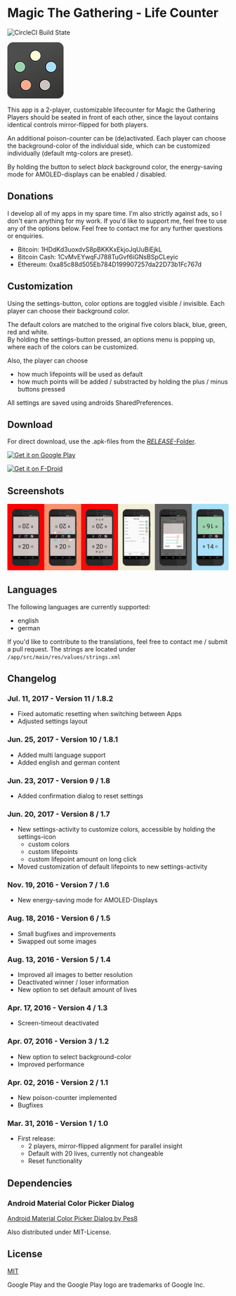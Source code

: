 # Magic The Gathering - Life Counter

![CircleCI Build State](https://circleci.com/gh/MarcelJurtz/LifeCounter.svg?style=shield&circle-token=:circle-token)

![Icon](ASSETS/icon_small.png)

This app is a 2-player, customizable lifecounter for Magic the Gathering
Players should be seated in front of each other, since the layout contains identical controls mirror-flipped for both players.

An additional poison-counter can be (de)activated.
Each player can choose the background-color of the individual side, which can be customized individually (default mtg-colors are preset).

By holding the button to select *black* background color, the energy-saving mode for AMOLED-displays can be enabled / disabled.

## Donations

I develop all of my apps in my spare time. I'm also strictly against ads, so I don't earn anything for my work.
If you'd like to support me, feel free to use any of the options below. Feel free to contact me for any further questions or enquiries.

* Bitcoin: 1HDdKd3uoxdvS8pBKKKxEkjoJqUuBiEjkL
* Bitcoin Cash: 1CvMvEYwqFJ788TuGvf6iGNsBSpCLeyic
* Ethereum: 0xa85c88d505Eb784D199907257da22D73b1Fc767d

## Customization

Using the settings-button, color options are toggled visible / invisible. Each player can choose their background color.

The default colors are matched to the original five colors black, blue, green, red and white.  
By holding the settings-button pressed, an options menu is popping up, where each of the colors can be customized.

Also, the player can choose

 * how much lifepoints will be used as default
 * how much points will be added / substracted by holding the plus / minus buttons pressed

All settings are saved using androids SharedPreferences.

## Download

For direct download, use the .apk-files from the [*RELEASE*-Folder](./RELEASE).

<a href="https://play.google.com/store/apps/details?id=com.marceljurtz.lifecounter"><img src="https://raw.githubusercontent.com/MarcelJurtz/MTG_LifeCounter/master/ASSETS/google-play-badge.png" width="200" alt="Get it on Google Play"></a>

<a href="https://f-droid.org/packages/com.marceljurtz.lifecounter/"><img src="https://raw.githubusercontent.com/MarcelJurtz/MTG_LifeCounter/master/ASSETS/fdroid-badge.png" width="200" alt="Get it on F-Droid"></a>

## Screenshots

![Screenshots](ASSETS/screenshots.png)

## Languages

The following languages are currently supported:

* english
* german

If you'd like to contribute to the translations, feel free to contact me / submit a pull request.
The strings are located under ```/app/src/main/res/values/strings.xml```

## Changelog

### Jul. 11, 2017 - Version 11 / 1.8.2

 * Fixed automatic resetting when switching between Apps
 * Adjusted settings layout

### Jun. 25, 2017 - Version 10 / 1.8.1

 * Added multi language support
 * Added english and german content

### Jun. 23, 2017 - Version 9 / 1.8

 * Added confirmation dialog to reset settings

### Jun. 20, 2017 - Version 8 / 1.7

 * New settings-activity to customize colors, accessible by holding the settings-icon
   * custom colors
   * custom lifepoints
   * custom lifepoint amount on long click
 * Moved customization of default lifepoints to new settings-activity

### Nov. 19, 2016 - Version 7 / 1.6

 * New energy-saving mode for AMOLED-Displays

### Aug. 18, 2016 - Version 6 / 1.5

 * Small bugfixes and improvements
 * Swapped out some images

### Aug. 13, 2016 - Version 5 / 1.4

 * Improved all images to better resolution
 * Deactivated winner / loser information
 * New option to set default amount of lives

### Apr. 17, 2016 - Version 4 / 1.3

 * Screen-timeout deactivated

### Apr. 07, 2016 - Version 3 / 1.2

 * New option to select background-color
 * Improved performance

### Apr. 02, 2016 - Version 2 / 1.1

 * New poison-counter implemented
 * Bugfixes

### Mar. 31, 2016 - Version 1 / 1.0

 * First release:
   * 2 players, mirror-flipped alignment for parallel insight
   * Default with 20 lives, currently not changeable
   * Reset functionality

## Dependencies

### Android Material Color Picker Dialog

[Android Material Color Picker Dialog by Pes8](https://github.com/Pes8/android-material-color-picker-dialog)

Also distributed under MIT-License.

## License

[MIT](LICENSE)

Google Play and the Google Play logo are trademarks of Google Inc.
